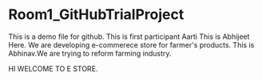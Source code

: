 # Room1_GitHubTrialProject
This is a demo file for github.
This is first participant Aarti
This is Abhijeet Here. We are developing e-commerece store for farmer's products.
This is Abhinav.We are trying to reform farming industry.

HI WELCOME TO E STORE.
